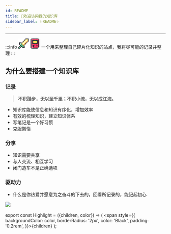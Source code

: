 ```yaml
---
id: README
title: 🌈欢迎访问我的知识库
sidebar_label: ✨README✨
---
```


---

:::info ![](../static/img/pixel_icon/像素_武器.svg) ![](../static/img/pixel_icon/像素_游戏机.svg) 
一个用来整理自己碎片化知识的站点，我将尽可能的记录并整理
:::

## 为什么要搭建一个知识库

### 记录
> <Highlight color="#CCCCCC"><b>不积跬步，无以至千里；不积小流，无以成江海。</b></Highlight>

- 知识库能使信息和知识有序化，增加效率
- 有效的梳理知识，建立知识体系
- 写笔记是一个好习惯
- 克服懒惰

### 分享
- 知识需要共享
- 与人交流、相互学习
- 闭门造车不是正确选项

### 驱动力
- 什么是你热爱并愿意为之奋斗的下去的，回看所记录的，能记起初心

![](https://pictures-1304295136.cos.ap-guangzhou.myqcloud.com/rcxxx/OK.jpg)

export const Highlight = ({children, color}) => ( <span style={{
    backgroundColor: color,
    borderRadius: '2px',
    color: 'Black',
    padding: '0.2rem',
}}>{children}</span> );
